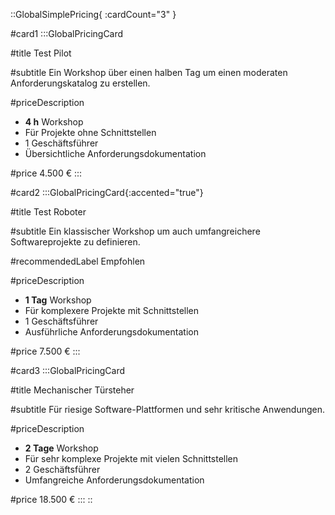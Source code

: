 ::GlobalSimplePricing{ :cardCount="3" }

#card1
:::GlobalPricingCard

#title
Test Pilot

#subtitle
Ein Workshop über einen halben Tag um einen moderaten Anforderungskatalog zu erstellen.

#priceDescription
- **4 h** Workshop
- Für Projekte ohne Schnittstellen
- 1 Geschäftsführer
- Übersichtliche Anforderungsdokumentation

#price
4.500 €
:::

#card2
:::GlobalPricingCard{:accented="true"}

#title
Test Roboter

#subtitle
Ein klassischer Workshop um auch umfangreichere Softwareprojekte zu definieren.

#recommendedLabel
Empfohlen

#priceDescription
- **1 Tag** Workshop
- Für komplexere Projekte mit Schnittstellen
- 1 Geschäftsführer
- Ausführliche Anforderungsdokumentation

#price
7.500 €
:::

#card3
:::GlobalPricingCard

#title
Mechanischer Türsteher 

#subtitle
Für riesige Software-Plattformen und sehr kritische Anwendungen.

#priceDescription
- **2 Tage** Workshop
- Für sehr komplexe Projekte mit vielen Schnittstellen
- 2 Geschäftsführer
- Umfangreiche Anforderungsdokumentation

#price
18.500 €
:::
::